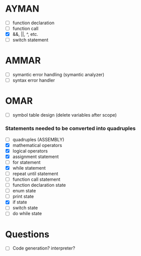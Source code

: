 # AYMAN

- [ ] function declaration
- [ ] function call
- [x] &&, ||, ^, etc.
- [ ] switch statement

# AMMAR

- [ ] symantic error handling (symantic analyzer)
- [ ] syntax error handler

# OMAR

- [ ] symbol table design (delete variables after scope)

### Statements needed to be converted into quadruples

- [ ] quadruples (ASSEMBLY)
- [x] mathematical operators
- [x] logical operators
- [x] assignment statement
- [ ] for statement
- [x] while statement
- [ ] repeat until statement
- [ ] function call statement
- [ ] function declaration state
- [ ] enum state
- [ ] print state
- [x] if state
- [ ] switch state
- [ ] do while state

# Questions

- [ ] Code generation? interpreter?
